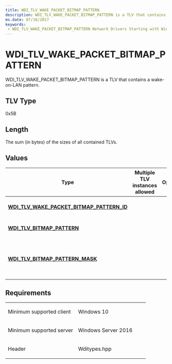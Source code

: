 ```yaml
---
title: WDI_TLV_WAKE_PACKET_BITMAP_PATTERN
description: WDI_TLV_WAKE_PACKET_BITMAP_PATTERN is a TLV that contains a wake-on-LAN pattern.
ms.date: 07/18/2017
keywords:
 - WDI_TLV_WAKE_PACKET_BITMAP_PATTERN Network Drivers Starting with Windows Vista
---
```


# WDI\_TLV\_WAKE\_PACKET\_BITMAP\_PATTERN


WDI\_TLV\_WAKE\_PACKET\_BITMAP\_PATTERN is a TLV that contains a wake-on-LAN pattern.

## TLV Type


0x5B

## Length


The sum (in bytes) of the sizes of all contained TLVs.

## Values


| Type                                                                                         | Multiple TLV instances allowed | Optional | Description                                                                  |
|----------------------------------------------------------------------------------------------|--------------------------------|----------|------------------------------------------------------------------------------|
| [**WDI\_TLV\_WAKE\_PACKET\_BITMAP\_PATTERN\_ID**](wdi-tlv-wake-packet-bitmap-pattern-id.md) |                                |          | Specifies the wake-on-LAN pattern ID.                                        |
| [**WDI\_TLV\_BITMAP\_PATTERN**](wdi-tlv-bitmap-pattern.md)                                  |                                |          | Specifies the wake-on-LAN pattern.                                           |
| [**WDI\_TLV\_BITMAP\_PATTERN\_MASK**](wdi-tlv-bitmap-pattern-mask.md)                       |                                |          | Specifies the wake-on-LAN pattern mask. The length is (PatternLength + 7)/8. |

 

## Requirements

<table>
<colgroup>
<col width="50%" />
<col width="50%" />
</colgroup>
<tbody>
<tr class="odd">
<td><p>Minimum supported client</p></td>
<td><p>Windows 10</p></td>
</tr>
<tr class="even">
<td><p>Minimum supported server</p></td>
<td><p>Windows Server 2016</p></td>
</tr>
<tr class="odd">
<td><p>Header</p></td>
<td>Wditypes.hpp</td>
</tr>
</tbody>
</table>

 

 




